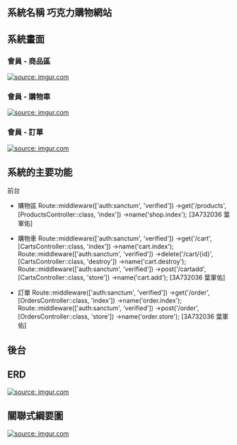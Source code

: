 ## 系統名稱 巧克力購物網站

## 系統畫面

### 會員 - 商品區

<a href="https://i.imgur.com/jwiiz9y.png"><img src="https://i.imgur.com/jwiiz9y.png" title="source: imgur.com" /></a>

### 會員 - 購物車

<a href="https://i.imgur.com/SQvZGp4.png"><img src="https://i.imgur.com/SQvZGp4.png" title="source: imgur.com" /></a>

### 會員 - 訂單

<a href="https://i.imgur.com/IXJ2E3B.png"><img src="https://i.imgur.com/IXJ2E3B.png" title="source: imgur.com" /></a>

## 系統的主要功能

前台

- 購物區 Route::middleware(['auth:sanctum', 'verified'])
  ->get('/products', [ProductsController::class, 'index'])
  ->name('shop.index');
  [3A732036 葉軍佑]

- 購物車 Route::middleware(['auth:sanctum', 'verified'])
  ->get('/cart', [CartsController::class, 'index'])
  ->name('cart.index'); Route::middleware(['auth:sanctum', 'verified'])
  ->delete('/cart/{id}', [CartsController::class, 'destroy'])
  ->name('cart.destroy'); Route::middleware(['auth:sanctum', 'verified'])
  ->post('/cartadd', [CartsController::class, 'store'])
  ->name('cart.add');
  [3A732036 葉軍佑]

- 訂單 Route::middleware(['auth:sanctum', 'verified'])
  ->get('/order', [OrdersController::class, 'index'])
  ->name('order.index'); Route::middleware(['auth:sanctum', 'verified'])
  ->post('/order', [OrdersController::class, 'store'])
  ->name('order.store');
  [3A732036 葉軍佑]

後台
- 

## ERD

<a href="https://i.imgur.com/ImEDf48.png"><img src="https://i.imgur.com/ImEDf48.png" title="source: imgur.com" /></a>

## 關聯式綱要圖

<a href="https://i.imgur.com/vNMR9ld.jpg"><img src="https://i.imgur.com/vNMR9ld.jpg" title="source: imgur.com" /></a>



